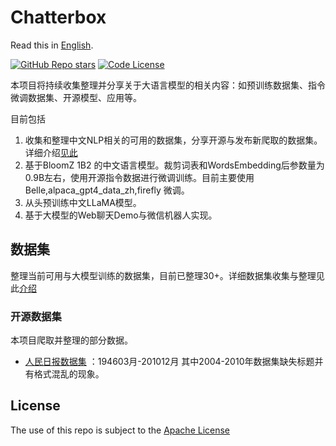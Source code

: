 # Chatterbox
Read this in [English](./README_EN.md).

<div align="left">

<a href="https://github.com/enze5088/Chatterbox/stargazers">![GitHub Repo stars](https://img.shields.io/github/stars/enze5088/Chatterbox)</a>
[![Code License](https://img.shields.io/badge/Code%20License-Apache_2.0-green.svg)](https://github.com/LianjiaTech/BELLE/blob/main/LICENSE)

</div>

本项目将持续收集整理并分享关于大语言模型的相关内容：如预训练数据集、指令微调数据集、开源模型、应用等。

目前包括

1. 收集和整理中文NLP相关的可用的数据集，分享开源与发布新爬取的数据集。详细介绍[见此](./docs/datasets.md)
2. 基于BloomZ 1B2 的中文语言模型。裁剪词表和WordsEmbedding后参数量为0.9B左右，使用开源指令数据进行微调训练。目前主要使用Belle,alpaca_gpt4_data_zh,firefly 微调。
3. 从头预训练中文LLaMA模型。
4. 基于大模型的Web聊天Demo与微信机器人实现。

## 数据集
整理当前可用与大模型训练的数据集，目前已整理30+。详细数据集收集与整理见此[介绍](./docs/datasets.md)
### 开源数据集
本项目爬取并整理的部分数据。

- [人民日报数据集](https://pan.baidu.com/s/1g47vdWwGjAXleEYR0GcfSg?pwd=l6q8) ：194603月-201012月 其中2004-2010年数据集缺失标题并有格式混乱的现象。


## License

The use of this repo is subject to the [Apache License](https://github.com/enze5088/Chatterbox/blob/main/LICENSE)
